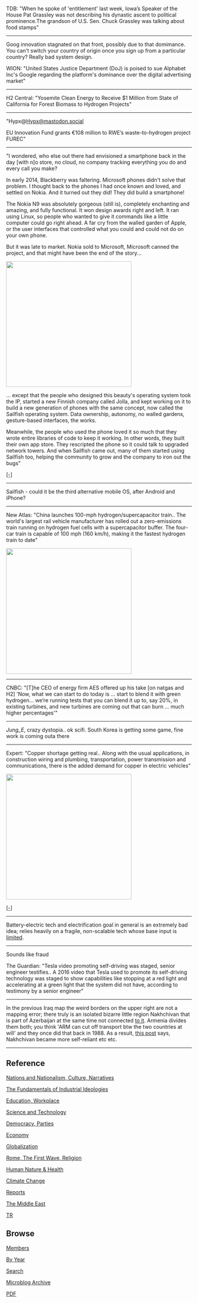
TDB: "When he spoke of 'entitlement' last week, Iowa’s Speaker of the
House Pat Grassley was not describing his dynastic ascent to political
prominence.The grandson of U.S. Sen. Chuck Grassley was talking about
food stamps"

---

Goog innovation stagnated on that front, possibly due to that
domimance.  You can't switch your country of origin once you sign up
from a particular country? Really bad system design. 

WION: "United States Justice Department (DoJ) is poised to sue
Alphabet Inc's Google regarding the platform's dominance over the
digital advertising market"

---

H2 Central: "Yosemite Clean Energy to Receive $1 Million from State of
California for Forest Biomass to Hydrogen Projects"

---

"Hypx@Hypx@mastodon.social

EU Innovation Fund grants €108 million to RWE’s waste-to-hydrogen
project FUREC"

---

"I wondered, who else out there had envisioned a smartphone back in
the day [with n]o store, no cloud, no company tracking everything you
do and every call you make?

In early 2014, Blackberry was faltering. Microsoft phones didn't solve
that problem. I thought back to the phones I had once known and loved,
and settled on Nokia. And it turned out they did! They did build a
smartphone!

The Nokia N9 was absolutely gorgeous (still is), completely enchanting
and amazing, and fully functional. It won design awards right and
left. It ran using Linux, so people who wanted to give it commands
like a little computer could go right ahead. A far cry from the walled
garden of Apple, or the user interfaces that controlled what you could
and could not do on your own phone.

But it was late to market. Nokia sold to Microsoft, Microsoft canned
the project, and that might have been the end of the story...

<img width="340" src="https://www.optoutproject.net/media/posts/5/responsive/N9-copy-md.jpg"/>

... except that the people who designed this beauty's operating system
took the IP, started a new Finnish company called Jolla, and kept
working on it to build a new generation of phones with the same
concept, now called the Sailfish operating system. Data ownership,
autonomy, no walled gardens, gesture-based interfaces, the works.

Meanwhile, the people who used the phone loved it so much that they
wrote entire libraries of code to keep it working. In other words,
they built their own app store. They rescripted the phone so it could
talk to upgraded network towers.  And when Sailfish came out, many of
them started using Sailfish too, helping the community to grow and the
company to iron out the bugs"

[[-]](https://www.optoutproject.net/sailfish-the-iphone-and-android-alternative/)

---

Sailfish - could it be the third alternative mobile OS, after Android
and iPhone?

---

New Atlas: "China launches 100-mph hydrogen/supercapacitor train.. The
world's largest rail vehicle manufacturer has rolled out a
zero-emissions train running on hydrogen fuel cells with a
supercapacitor buffer. The four-car train is capable of 100 mph (160
km/h), making it the fastest hydrogen train to date"

<img width="340" src="https://assets.newatlas.com/dims4/default/14970c7/2147483647/strip/true/crop/2048x1365+0+0/resize/1920x1280!/quality/90/?url=http%3A%2F%2Fnewatlas-brightspot.s3.amazonaws.com%2F43%2F3a%2F885c5b314e65bf02070ae739aa94%2Fflilhvpagailjzy.jpeg"/>

---

CNBC: "[T]he CEO of energy firm AES offered up his take
[on natgas and H2] 'Now, what we can start to do today is … start to
blend it with green hydrogen... we’re running tests that you can blend
it up to, say 20%, in existing turbines, and new turbines are coming out
that can burn …  much higher percentages'"

---

*Jung_E*, crazy dystopia.. ok scifi. South Korea is getting some game,
fine work is coming outa there

---

Expert: "Copper shortage getting real.. Along with the usual
applications, in construction wiring and plumbing, transportation,
power transmission and communications, there is the added demand for
copper in electric vehicles"

<img width="340" src="https://aheadoftheherd.com/app/uploads/2023/01/image-46-768x423.png"/>

[[-]](https://www.kitco.com/commentaries/2023-01-24/Copper-shortage-getting-real.html)

---

Battery-electric tech and electrification goal in general is an
extremely bad idea; relies heavily on a fragile, non-scalable tech
whose base input is [limited](2022/11/battery-electric.html).

---

Sounds like fraud

The Guardian: "Tesla video promoting self-driving was staged, senior
engineer testifies.. A 2016 video that Tesla used to promote its
self-driving technology was staged to show capabilities like stopping
at a red light and accelerating at a green light that the system did
not have, according to testimony by a senior engineer"

---

In the previous Iraq map the weird borders on the upper right are not
a mapping error; there truly is an isolated bizarre little region
Nakhchivan that is part of Azerbaijan at the same time not connected
[to it](https://ychef.files.bbci.co.uk/976x549/p08kf7w6.jpg). Armenia
divides them both; you think 'ARM can cut off transport btw
the two countries at will' and they once did that back in 1988.
As a result, [this post](https://www.bbc.com/travel/article/20200721-nakhchivan-the-worlds-most-sustainable-nation)
says, Nakhchivan became more self-reliant etc etc.

---

## Reference

[Nations and Nationalism, Culture, Narratives](2013/02/nations-and-nationalism.html)

[The Fundamentals of Industrial Ideologies](2011/04/fundamentals-of-industrial-ideologies.html)

[Education, Workplace](2017/09/education-workplace.html)

[Science and Technology](2018/09/science-technology.html)

[Democracy, Parties](2016/11/democracy.html)

[Economy](2018/05/economy.html)

[Globalization](2018/09/globalization.html)

[Rome, The First Wave, Religion](2017/12/rome.html)

[Human Nature & Health](2020/07/human-nature.html)

[Climate Change](2018/12/climate.html)

[Reports](2019/05/reports.html)

[The Middle East](2019/07/middleeast.html)

[TR](../tr)

## Browse

[Members](2022/08/members.html)

[By Year](years.html)

[Search](search.html)

[Microblog Archive](mbl/index.html)

[PDF](https://drive.google.com/uc?export=view&id=1FSi-1MnqXVq_PVTEXzzflwN8-7h92N_R)
